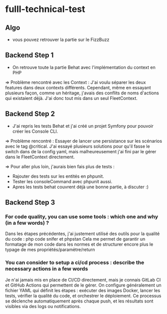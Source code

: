 # fulll-technical-test

## Algo
- vous pouvez retrouver la partie sur le FizzBuzz

## Backend Step 1

- On retrouve toute la partie Behat avec l'implémentation du context en PHP

=> Problème rencontré avec les Context : J'ai voulu séparer les deux features dans deux contexts différents.
Cependant, même en essayant plusieurs façon, comme un héritage, j'avais des conflits de noms d'actions qui existaient déjà. 
J'ai donc tout mis dans un seul FleetContext.


## Backend Step 2

- J'ai repris les tests Behat et j'ai créé un projet Symfony pour pouvoir créer les Console CLI.

=> Problème rencontré : Essayer de lancer une persistance sur les scénarios avec le tag @critical. J'ai essayé plusieurs solutions pour qu'il fasse le switch dans de la config yaml, mais malheureusement j'ai fini par le gérer dans le FleetContext directement.

=> Pour aller plus loin, j'aurais bien fais plus de tests :

- Rajouter des tests sur les entités en phpunit.
- Tester les consoleCommand avec phpunit aussi.
- Apres les tests behat couvrent déjà une bonne partie, à discuter :)


## Backend Step 3

### For code quality, you can use some tools : which one and why (in a few words) ?

Dans les étapes précédentes, j'ai justement utilisé des outils pour la qualité du code : php code snifer et phpstan
Cela me permet de garantir un formatage de mon code dans les normes et de structurer encore plus le typage de mes propriétés/paramètre/return

### You can consider to setup a ci/cd process : describe the necessary actions in a few words

Je n'ai jamais mis en place de CI/CD directement, mais je connais GitLab CI et GitHub Actions qui permettent de le gérer. On configure généralement un fichier YAML qui définit les étapes : exécuter des images Docker, lancer les tests, vérifier la qualité du code, et orchestrer le déploiement. Ce processus se déclenche automatiquement après chaque push, et les résultats sont visibles via des logs ou notifications. 
